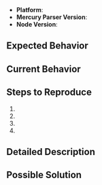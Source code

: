 <!--
Thanks for reporting an issue!

This issue tracker is for bugs and issues found within Mercury-Parser.

Please fill in as much of the template below as you're able.

Platform: output of `uname -a` (UNIX), or version and 32 or 64-bit (Windows)
Mercury-Parser Version: the specified version in your `package.json` file
Node Version: output of `node --version`

If possible, please provide a stack trace and/or code that demonstrates the
problem, keeping it as simple and free of external dependencies as you are able.
-->

- **Platform**:
- **Mercury Parser Version**:
- **Node Version**:

## Expected Behavior

<!--- Tell us what should happen -->

## Current Behavior

<!--- Tell us what happens instead of the expected behavior -->

## Steps to Reproduce

<!--- Provide a link to a live example, or an unambiguous set of steps to -->
<!--- reproduce this bug. Include code to reproduce, if relevant.  -->
<!--- It would be better to include screenshots -->

1.
2.
3.
4.

## Detailed Description

<!--- Provide a detailed description of the change or addition you are proposing -->
<!--- How has this issue affected you? What are you trying to accomplish? -->
<!--- Providing context helps us come up with a solution that is most useful in the real world -->
<!--- for example, the website URL you are dealing with  -->
<!--- What is the request you are sending? What type of response are you getting? -->
<!--- What is missing from the response? -->

## Possible Solution

<!--- Not obligatory, but suggest a fix/reason for the bug, -->

